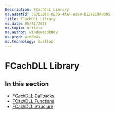 ```yaml
---
Description: FCachDLL Library
ms.assetid: 367E9BFC-0B3D-4AAF-A298-D2E8819A0395
title: FCachDLL Library
ms.date: 05/31/2018
ms.topic: article
ms.author: windowssdkdev
ms.prod: windows
ms.technology: desktop
---
```


# FCachDLL Library

## In this section

-   [FCachDLL Callbacks](fcachdll-callbacks.md)
-   [FCachDLL Functions](fcachdll-functions.md)
-   [FCachDLL Structure](fcachdll-structure.md)

 

 



